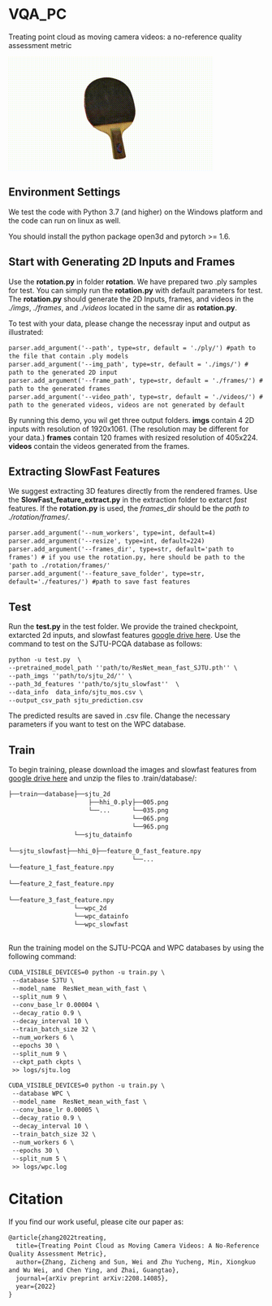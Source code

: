 # VQA_PC
Treating point cloud as moving camera videos: a no-reference quality assessment metric 

<img align="center" src="https://github.com/zzc-1998/VQA_PC/blob/main/video.gif">

## Environment Settings
We test the code with Python 3.7 (and higher) on the Windows platform and the code can run on linux as well.

You should install the python package open3d and pytorch >= 1.6.

## Start with Generating 2D Inputs and Frames
Use the **rotation.py** in folder **rotation**. We have prepared two .ply samples for test. You can simply run the **rotation.py** with default parameters for test. The **rotation.py** should generate the 2D Inputs, frames, and videos in the *./imgs*, *./frames*, and *./videos* located in the same dir as **rotation.py**.

To test with your data, please change the necessray input and output as illustrated:

```
parser.add_argument('--path', type=str, default = './ply/') #path to the file that contain .ply models
parser.add_argument('--img_path', type=str, default = './imgs/') # path to the generated 2D input
parser.add_argument('--frame_path', type=str, default = './frames/') # path to the generated frames
parser.add_argument('--video_path', type=str, default = './videos/') # path to the generated videos, videos are not generated by default
```
By running this demo, you wil get three output folders. **imgs** contain 4 2D inputs with resolution of 1920x1061. (The resolution may be different for your data.) **frames** contain 120 frames with resized resolution of 405x224. **videos** contain the videos generated from the frames.

## Extracting SlowFast Features
We suggest extracting 3D features directly from the rendered frames. Use the **SlowFast_feature_extract.py** in the extraction folder to extarct *fast* features. If the **rotation.py** is used, the *frames_dir* should be the *path to ./rotation/frames/*.
```
parser.add_argument('--num_workers', type=int, default=4)
parser.add_argument('--resize', type=int, default=224)
parser.add_argument('--frames_dir', type=str, default='path to frames') # if you use the rotation.py, here should be path to the 'path to ./rotation/frames/'
parser.add_argument('--feature_save_folder', type=str, default='./features/') #path to save fast features
```


## Test
Run the **test.py** in the test folder. We provide the trained checkpoint, extarcted 2d inputs, and slowfast features [google drive here](https://drive.google.com/drive/folders/1-z-X0K3qOPF3swr79kKqmKZjXafwxJu3?usp=sharing). Use the command to test on the SJTU-PCQA database as follows:
```
python -u test.py  \
--pretrained_model_path ''path/to/ResNet_mean_fast_SJTU.pth'' \
--path_imgs ''path/to/sjtu_2d/'' \
--path_3d_features ''path/to/sjtu_slowfast''  \
--data_info  data_info/sjtu_mos.csv \
--output_csv_path sjtu_prediction.csv 
```
The predicted results are saved in .csv file. Change the necessary parameters if you want to test on the WPC database.


## Train
To begin training, please download the images and slowfast features from [google drive here](https://drive.google.com/drive/folders/1-z-X0K3qOPF3swr79kKqmKZjXafwxJu3?usp=sharing) and unzip the files to .train/database/:
```
├──train──database├──sjtu_2d
                      ├──hhi_0.ply├──005.png
                      └──...      └──035.png
                                  └──065.png
                                  └──965.png
                  └──sjtu_datainfo
                  └──sjtu_slowfast├──hhi_0├──feature_0_fast_feature.npy
                                  └──...  └──feature_1_fast_feature.npy
                                          └──feature_2_fast_feature.npy
                                          └──feature_3_fast_feature.npy
                  └──wpc_2d
                  └──wpc_datainfo
                  └──wpc_slowfast
                                                                      
```
Run the training model on the SJTU-PCQA and WPC databases by using the following command:
```
CUDA_VISIBLE_DEVICES=0 python -u train.py \
 --database SJTU \
 --model_name  ResNet_mean_with_fast \
 --split_num 9 \
 --conv_base_lr 0.00004 \
 --decay_ratio 0.9 \
 --decay_interval 10 \
 --train_batch_size 32 \
 --num_workers 6 \
 --epochs 30 \
 --split_num 9 \
 --ckpt_path ckpts \
 >> logs/sjtu.log  
```
```
CUDA_VISIBLE_DEVICES=0 python -u train.py \
 --database WPC \
 --model_name  ResNet_mean_with_fast \
 --conv_base_lr 0.00005 \
 --decay_ratio 0.9 \
 --decay_interval 10 \
 --train_batch_size 32 \
 --num_workers 6 \
 --epochs 30 \
 --split_num 5 \
 >> logs/wpc.log  
```

# Citation
If you find our work useful, please cite our paper as:
```
@article{zhang2022treating,
  title={Treating Point Cloud as Moving Camera Videos: A No-Reference Quality Assessment Metric},
  author={Zhang, Zicheng and Sun, Wei and Zhu Yucheng, Min, Xiongkuo and Wu Wei, and Chen Ying, and Zhai, Guangtao},
  journal={arXiv preprint arXiv:2208.14085},
  year={2022}
}
```



